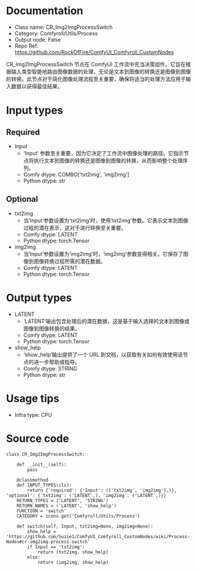 # Documentation
- Class name: CR_Img2ImgProcessSwitch
- Category: Comfyroll/Utils/Process
- Output node: False
- Repo Ref: https://github.com/RockOfFire/ComfyUI_Comfyroll_CustomNodes

CR_Img2ImgProcessSwitch 节点在 ComfyUI 工作流中充当决策组件。它旨在根据输入类型智能地路由图像数据的处理，无论是文本到图像的转换还是图像到图像的转换。此节点对于简化图像处理流程至关重要，确保将适当的处理方法应用于输入数据以获得最佳结果。

# Input types
## Required
- Input
    - ‘Input’ 参数至关重要，因为它决定了工作流中图像处理的路径。它指示节点将执行文本到图像的转换还是图像到图像的转换，从而影响整个处理序列。
    - Comfy dtype: COMBO['txt2img', 'img2img']
    - Python dtype: str
## Optional
- txt2img
    - 当‘Input’参数设置为‘txt2img’时，使用‘txt2img’参数。它表示文本到图像过程的潜在表示，这对于进行转换至关重要。
    - Comfy dtype: LATENT
    - Python dtype: torch.Tensor
- img2img
    - 当‘Input’参数设置为‘img2img’时，‘img2img’参数变得相关。它保存了图像到图像转换过程所需的潜在数据。
    - Comfy dtype: LATENT
    - Python dtype: torch.Tensor

# Output types
- LATENT
    - ‘LATENT’输出包含处理后的潜在数据，这是基于输入选择的文本到图像或图像到图像转换的结果。
    - Comfy dtype: LATENT
    - Python dtype: torch.Tensor
- show_help
    - ‘show_help’输出提供了一个 URL 到文档，以获取有关如何有效使用该节点的进一步帮助或指导。
    - Comfy dtype: STRING
    - Python dtype: str

# Usage tips
- Infra type: CPU

# Source code
```
class CR_Img2ImgProcessSwitch:

    def __init__(self):
        pass

    @classmethod
    def INPUT_TYPES(cls):
        return {'required': {'Input': (['txt2img', 'img2img'],)}, 'optional': {'txt2img': ('LATENT',), 'img2img': ('LATENT',)}}
    RETURN_TYPES = ('LATENT', 'STRING')
    RETURN_NAMES = ('LATENT', 'show_help')
    FUNCTION = 'switch'
    CATEGORY = icons.get('Comfyroll/Utils/Process')

    def switch(self, Input, txt2img=None, img2img=None):
        show_help = 'https://github.com/Suzie1/ComfyUI_Comfyroll_CustomNodes/wiki/Process-Nodes#cr-img2img-process-switch'
        if Input == 'txt2img':
            return (txt2img, show_help)
        else:
            return (img2img, show_help)
```